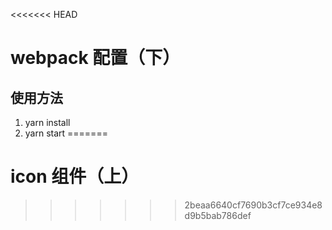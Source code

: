 <<<<<<< HEAD
# webpack 配置（下）

## 使用方法

1. yarn install
2. yarn start
=======
# icon 组件（上）
>>>>>>> 2beaa6640cf7690b3cf7ce934e8d9b5bab786def
